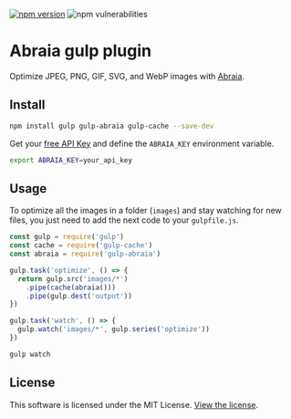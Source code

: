 [![npm version](https://img.shields.io/npm/v/gulp-abraia.svg)](https://www.npmjs.com/package/gulp-abraia)
![npm vulnerabilities](https://img.shields.io/snyk/vulnerabilities/npm/gulp-abraia.svg)

# Abraia gulp plugin

Optimize JPEG, PNG, GIF, SVG, and WebP images with [Abraia](https://abraia.me).

## Install

```sh
npm install gulp gulp-abraia gulp-cache --save-dev
```

Get your [free API Key](https://abraia.me/docs/getting-started) and define the
`ABRAIA_KEY` environment variable.

```sh
export ABRAIA_KEY=your_api_key
```

## Usage

To optimize all the images in a folder (`images`) and stay watching for new
files, you just need to add the next code to your `gulpfile.js`.

```js
const gulp = require('gulp')
const cache = require('gulp-cache')
const abraia = require('gulp-abraia')

gulp.task('optimize', () => {
  return gulp.src('images/*')
    .pipe(cache(abraia()))
    .pipe(gulp.dest('output'))
})

gulp.task('watch', () => {
  gulp.watch('images/*', gulp.series('optimize'))
})
```

```sh
gulp watch
```

## License

This software is licensed under the MIT License. [View the license](LICENSE).

